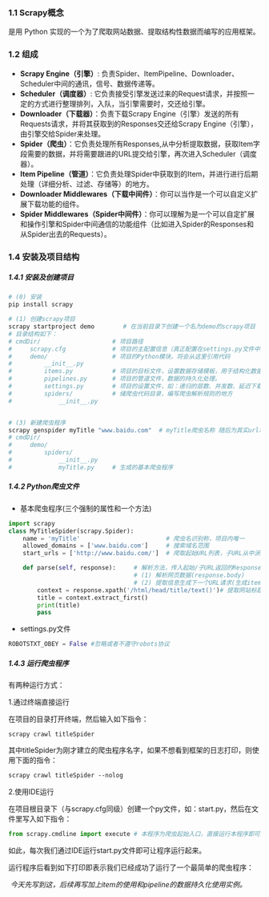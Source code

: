 ### 1.1 Scrapy概念

是用 Python 实现的一个为了爬取网站数据、提取结构性数据而编写的应用框架。

### 1.2 组成

- **Scrapy Engine（引擎）**: 负责Spider、ItemPipeline、Downloader、Scheduler中间的通讯，信号、数据传递等。
- **Scheduler（调度器）**: 它负责接受引擎发送过来的Request请求，并按照一定的方式进行整理排列，入队，当引擎需要时，交还给引擎。
- **Downloader（下载器）**：负责下载Scrapy Engine（引擎）发送的所有Requests请求，并将其获取到的Responses交还给Scrapy Engine（引擎），由引擎交给Spider来处理。
- **Spider（爬虫）**：它负责处理所有Responses,从中分析提取数据，获取Item字段需要的数据，并将需要跟进的URL提交给引擎，再次进入Scheduler（调度器）。
- **Item Pipeline（管道）**：它负责处理Spider中获取到的Item，并进行进行后期处理（详细分析、过滤、存储等）的地方。
- **Downloader Middlewares（下载中间件）**：你可以当作是一个可以自定义扩展下载功能的组件。
- **Spider Middlewares（Spider中间件）**：你可以理解为是一个可以自定扩展和操作引擎和Spider中间通信的功能组件（比如进入Spider的Responses和从Spider出去的Requests）。

### 1.4 安装及项目结构

##### 1.4.1 安装及创建项目

```bash
# (0) 安装
pip install scrapy

# (1) 创建scrapy项目
scrapy startproject demo        # 在当前目录下创建一个名为demo的scrapy项目
# 目录结构如下：
# cmdDir/                    # 项目路径
#     scrapy.cfg             # 项目的主配置信息（真正配置在settings.py文件中）
#     demo/                  # 项目的Python模块，将会从这里引用代码
#         __init__.py
#         items.py           # 项目的目标文件，设置数据存储模板，用于结构化数据
#         pipelines.py       # 项目的管道文件，数据的持久化处理。
#         settings.py        # 项目的设置文件，如：递归的层数、并发数、延迟下载等
#         spiders/           # 储爬虫代码目录，编写爬虫解析规则的地方
#             __init__.py


# (3) 新建爬虫程序
scrapy genspider myTitle "www.baidu.com"  # myTitle爬虫名称 随后为其实url地址
# cmdDir/ 
#     demo/
#         spiders/           
#             __init__.py
#             myTitle.py     # 生成的基本爬虫程序
```

##### 1.4.2 Python爬虫文件

- 基本爬虫程序(三个强制的属性和一个方法)

```python
import scrapy
class MyTitleSpider(scrapy.Spider):           
    name = 'myTitle'                        # 爬虫名识别称，项目内唯一
    allowed_domains = ['www.baidu.com']     # 搜索域名范围
    start_urls = ['http://www.baidu.com/']  # 爬取起始URL列表，子URL从中派生

    def parse(self, response):     # 解析方法，传入起始/子URL返回的Response
                                   # (1) 解析网页数据(response.body)
                                   # (2) 提取信息生成下一个URL请求(生成item)
        context = response.xpath('/html/head/title/text()')# 提取网站标题
        title = context.extract_first()
        print(title)
        pass                       
```

- settings.py文件

```python
ROBOTSTXT_OBEY = False #忽略或者不遵守robots协议
```

##### 1.4.3 运行爬虫程序

有两种运行方式：

1.通过终端直接运行

在项目的目录打开终端，然后输入如下指令：

```undefined
scrapy crawl titleSpider
```

其中titleSpider为刚才建立的爬虫程序名字，如果不想看到框架的日志打印，则使用下面的指令：

```scss
scrapy crawl titleSpider --nolog
```

2.使用IDE运行

在项目根目录下（与scrapy.cfg同级）创建一个py文件，如：start.py，然后在文件里写入如下指令：

```python
from scrapy.cmdline import execute # 本程序为爬虫起始入口，直接运行本程序即可运行爬虫execute(['scrapy', 'crawl', 'titleSpider','--nolog'])
```

如此，每次我们通过IDE运行start.py文件即可让程序运行起来。

运行程序后看到如下打印即表示我们已经成功了运行了一个最简单的爬虫程序：

 *今天先写到这，后续再写加上item的使用和pipeline的数据持久化使用实例。*
